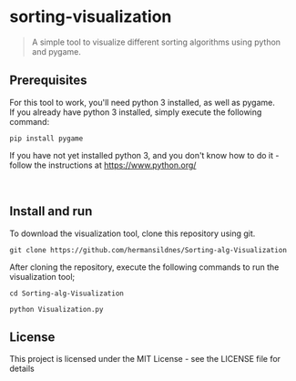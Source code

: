 # sorting-visualization
 > A simple tool to visualize different sorting algorithms using python and pygame.


## Prerequisites
For this tool to work, you'll need python 3 installed, as well as pygame. <br>
If you already have python 3 installed, simply execute the following command:

```
pip install pygame
```

If you have not yet installed python 3, and you don't know how to do it - follow the instructions at https://www.python.org/

<br>

## Install and run
To download the visualization tool, clone this repository using git.
```
git clone https://github.com/hermansildnes/Sorting-alg-Visualization
```
After cloning the repository, execute the following commands to run the visualization tool;
```
cd Sorting-alg-Visualization
```
```
python Visualization.py
```

## License
This project is licensed under the MIT License - see the LICENSE file for details
